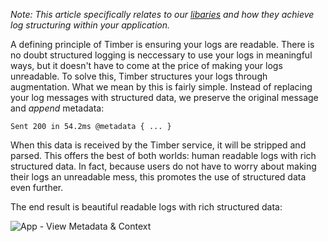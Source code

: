 *Note: This article specifically relates to our [libaries](/timber-for-languages) and how they achieve log structuring within your application.*

A defining principle of Timber is ensuring your logs are readable. There is no doubt structured logging is neccessary to use your logs in meaningful ways, but it doesn't have to come at the price of making your logs unreadable. To solve this, Timber structures your logs through augmentation. What we mean by this is fairly simple. Instead of replacing your log messages with structured data, we preserve the original message and *append* metadata:

```
Sent 200 in 54.2ms @metadata { ... }
```

When this data is received by the Timber service, it will be stripped and parsed. This offers the best of both worlds: human readable logs with rich structured data. In fact, because users do not have to worry about making their logs an unreadable mess, this promotes the use of structured data even further.

The end result is beautiful readable logs with rich structured data:

![App - View Metadata & Context](//images.contentful.com/h6vh38q7qvzk/6iqcKJH8I0S42KKEQm4Giy/ef0b247abe28500ecd08205b741e82ae/Screen_Recording_2017-08-12_at_01.19_PM.gif)
